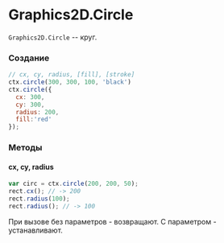 ﻿Graphics2D.Circle
===================

`Graphics2D.Circle` -- круг.

### Создание
```js
// cx, cy, radius, [fill], [stroke]
ctx.circle(300, 300, 100, 'black')
ctx.circle({
  cx: 300,
  cy: 300,
  radius: 200,
  fill:'red'
});
```

### Методы
#### cx, cy, radius
```js
var circ = ctx.circle(200, 200, 50);
rect.cx(); // -> 200
rect.radius(100);
rect.radius(); // -> 100
```
При вызове без параметров - возвращают. С параметром - устанавливают.